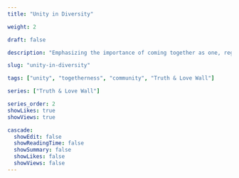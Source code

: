 ```yaml
---
title: "Unity in Diversity"

weight: 2

draft: false

description: "Emphasizing the importance of coming together as one, regardless of differences."

slug: "unity-in-diversity"

tags: ["unity", "togetherness", "community", "Truth & Love Wall"]

series: ["Truth & Love Wall"]

series_order: 2
showLikes: true
showViews: true

cascade:
  showEdit: false
  showReadingTime: false
  showSummary: false
  showLikes: false
  showViews: false
---
```


